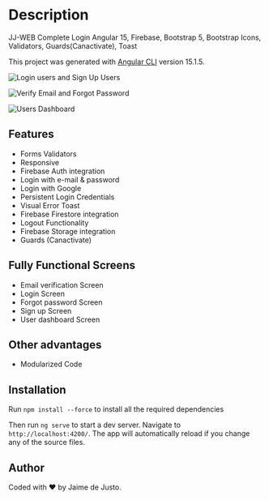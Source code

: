 # Description

JJ-WEB Complete Login Angular 15, Firebase, Bootstrap 5, Bootstrap Icons, Validators, Guards(Canactivate), Toast

This project was generated with [Angular CLI](https://github.com/angular/angular-cli) version 15.1.5.

![Login users and Sign Up Users](https://firebasestorage.googleapis.com/v0/b/jjweb-02.appspot.com/o/uploads%2Flogin-register-github.png?alt=media&token=b5f7ba6d-60b7-40d5-88df-00d0073636e9)

![Verify Email and Forgot Password](https://firebasestorage.googleapis.com/v0/b/jjweb-02.appspot.com/o/uploads%2Femail-password-github.png?alt=media&token=b8449521-ee94-4d92-99db-32dd9d10a460)

![Users Dashboard](https://firebasestorage.googleapis.com/v0/b/jjweb-02.appspot.com/o/uploads%2Fuser%20dahsboard%20github.png?alt=media&token=c8af0ae0-293f-469c-99e3-7f2eec5cb2c9)

## Features

* Forms Validators
* Responsive
* Firebase Auth integration
* Login with e-mail & password
* Login with Google
* Persistent Login Credentials
* Visual Error Toast
* Firebase Firestore integration
* Logout Functionality
* Firebase Storage integration
* Guards (Canactivate)

## Fully Functional Screens

* Email verification Screen
* Login Screen
* Forgot password Screen
* Sign up Screen
* User dashboard Screen

## Other advantages

* Modularized Code

## Installation

Run `npm install --force` to install all the required dependencies

Then run `ng serve` to start a dev server.
Navigate to `http://localhost:4200/`. The app will automatically reload if you change any of the source files.

## Author

Coded with ❤️ by Jaime de Justo.
